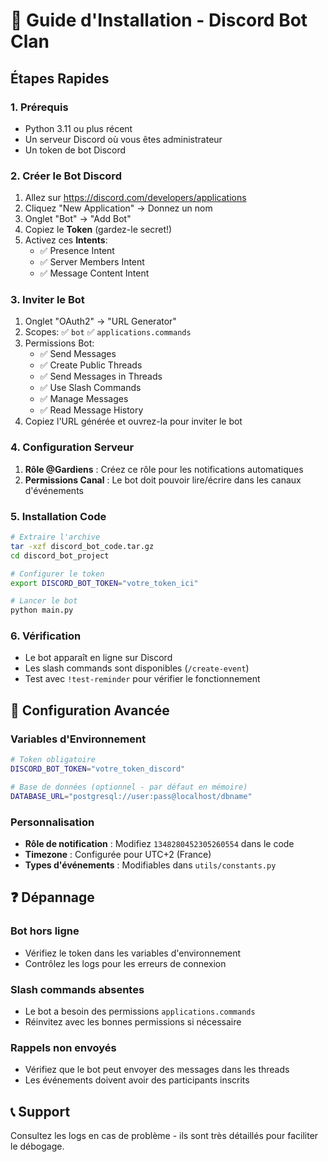 # 🚀 Guide d'Installation - Discord Bot Clan

## Étapes Rapides

### 1. Prérequis
- Python 3.11 ou plus récent
- Un serveur Discord où vous êtes administrateur
- Un token de bot Discord

### 2. Créer le Bot Discord
1. Allez sur https://discord.com/developers/applications
2. Cliquez "New Application" → Donnez un nom
3. Onglet "Bot" → "Add Bot"
4. Copiez le **Token** (gardez-le secret!)
5. Activez ces **Intents**:
   - ✅ Presence Intent
   - ✅ Server Members Intent  
   - ✅ Message Content Intent

### 3. Inviter le Bot
1. Onglet "OAuth2" → "URL Generator"
2. Scopes: ✅ `bot` ✅ `applications.commands`
3. Permissions Bot:
   - ✅ Send Messages
   - ✅ Create Public Threads
   - ✅ Send Messages in Threads
   - ✅ Use Slash Commands
   - ✅ Manage Messages
   - ✅ Read Message History
4. Copiez l'URL générée et ouvrez-la pour inviter le bot

### 4. Configuration Serveur
1. **Rôle @Gardiens** : Créez ce rôle pour les notifications automatiques
2. **Permissions Canal** : Le bot doit pouvoir lire/écrire dans les canaux d'événements

### 5. Installation Code
```bash
# Extraire l'archive
tar -xzf discord_bot_code.tar.gz
cd discord_bot_project

# Configurer le token
export DISCORD_BOT_TOKEN="votre_token_ici"

# Lancer le bot
python main.py
```

### 6. Vérification
- Le bot apparaît en ligne sur Discord
- Les slash commands sont disponibles (`/create-event`)
- Test avec `!test-reminder` pour vérifier le fonctionnement

## 🔧 Configuration Avancée

### Variables d'Environnement
```bash
# Token obligatoire
DISCORD_BOT_TOKEN="votre_token_discord"

# Base de données (optionnel - par défaut en mémoire)
DATABASE_URL="postgresql://user:pass@localhost/dbname"
```

### Personnalisation
- **Rôle de notification** : Modifiez `1348280452305260554` dans le code
- **Timezone** : Configurée pour UTC+2 (France)
- **Types d'événements** : Modifiables dans `utils/constants.py`

## ❓ Dépannage

### Bot hors ligne
- Vérifiez le token dans les variables d'environnement
- Contrôlez les logs pour les erreurs de connexion

### Slash commands absentes
- Le bot a besoin des permissions `applications.commands`
- Réinvitez avec les bonnes permissions si nécessaire

### Rappels non envoyés  
- Vérifiez que le bot peut envoyer des messages dans les threads
- Les événements doivent avoir des participants inscrits

## 📞 Support
Consultez les logs en cas de problème - ils sont très détaillés pour faciliter le débogage.